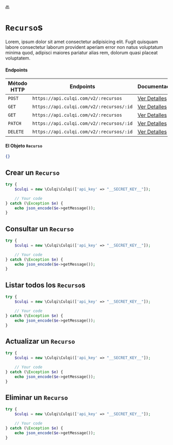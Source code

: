 [:back:](/docs/README.md)

# `Recurso`s

Lorem, ipsum dolor sit amet consectetur adipisicing elit. Fugit quisquam labore consectetur laborum provident aperiam error non natus voluptatum minima quod, adipisci maiores pariatur alias rem, dolorum quasi placeat voluptatem.

#### Endpoints

| Método HTTP | Endpoints                                | Documentación                                              |
| ----------- | ---------------------------------------- | ---------------------------------------------------------- |
| `POST`      | `https://api.culqi.com/v2/:recursos`     | [Ver Detalles](https://www.culqi.com/api/#recursos#create) |
| `GET`       | `https://api.culqi.com/v2/:recursos/:id` | [Ver Detalles](https://www.culqi.com/api/#recursos#detail) |
| `GET`       | `https://api.culqi.com/v2/:recursos`     | [Ver Detalles](https://www.culqi.com/api/#recursos#list)   |
| `PATCH`     | `https://api.culqi.com/v2/:recursos/:id` | [Ver Detalles](https://www.culqi.com/api/#recursos#update) |
| `DELETE`    | `https://api.culqi.com/v2/:recursos/:id` | [Ver Detalles](https://www.culqi.com/api/#recursos#delete) |

#### El Objeto `Recurso`

```json
{}
```

## Crear un `Recurso`

```php
try {
    $culqi = new \Culqi\Culqi(['api_key' => "__SECRET_KEY__"]);

    // Your code
} catch (\Exception $e) {
    echo json_encode($e->getMessage());
}
```

## Consultar un `Recurso`

```php
try {
    $culqi = new \Culqi\Culqi(['api_key' => "__SECRET_KEY__"]);

    // Your code
} catch (\Exception $e) {
    echo json_encode($e->getMessage());
}
```

## Listar todos los `Recurso`s

```php
try {
    $culqi = new \Culqi\Culqi(['api_key' => "__SECRET_KEY__"]);

    // Your code
} catch (\Exception $e) {
    echo json_encode($e->getMessage());
}
```

## Actualizar un `Recurso`

```php
try {
    $culqi = new \Culqi\Culqi(['api_key' => "__SECRET_KEY__"]);

    // Your code
} catch (\Exception $e) {
    echo json_encode($e->getMessage());
}
```

## Eliminar un `Recurso`

```php
try {
    $culqi = new \Culqi\Culqi(['api_key' => "__SECRET_KEY__"]);

    // Your code
} catch (\Exception $e) {
    echo json_encode($e->getMessage());
}
```
